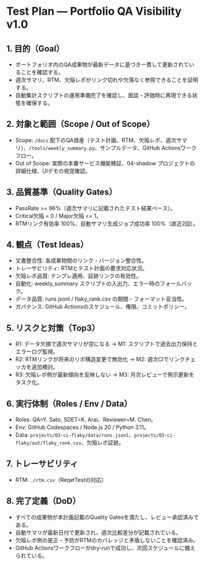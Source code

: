 # Test Plan — Portfolio QA Visibility v1.0

## 1. 目的（Goal）
- ポートフォリオ内のQA成果物が最新データに基づき一貫して更新されていることを確認する。
- 週次サマリ、RTM、欠陥レポがリンク切れや欠落なく参照できることを証明する。
- 自動集計スクリプトの運用準備完了を確認し、面談・評価時に再現できる状態を確保する。

## 2. 対象と範囲（Scope / Out of Scope）
- Scope: `/docs` 配下のQA資産（テスト計画、RTM、欠陥レポ、週次サマリ）、`/tools/weekly_summary.py`、サンプルデータ、GitHub Actionsワークフロー。
- Out of Scope: 実際の本番サービス機能検証、04-shadow プロジェクトの詳細仕様、UIデモの視覚確認。

## 3. 品質基準（Quality Gates）
- PassRate >= 96%（週次サマリに記載されたテスト結果ベース）。
- Critical欠陥 = 0 / Major欠陥 <= 1。
- RTMリンク有効率 100%、自動サマリ生成ジョブ成功率 100%（直近2回）。

## 4. 観点（Test Ideas）
- 文書整合性: 各成果物間のリンク・バージョン整合性。
- トレーサビリティ: RTMとテスト計画の要求対応状況。
- 欠陥レポ品質: テンプレ適用、証跡リンクの有効性。
- 自動化: weekly_summary スクリプトの入出力、エラー時のフォールバック。
- データ品質: runs.jsonl / flaky_rank.csv の期間・フォーマット妥当性。
- ガバナンス: GitHub Actionsのスケジュール、権限、コミットポリシー。

## 5. リスクと対策（Top3）
- R1: データ欠損で週次サマリが空になる → M1: スクリプトで過去出力保持とエラーログ監視。
- R2: RTMリンクが将来のリポ構造変更で無効化 → M2: 週次CIでリンクチェッカを追加検討。
- R3: 欠陥レポ例が最新傾向を反映しない → M3: 月次レビューで例示更新をタスク化。

## 6. 実行体制（Roles / Env / Data）
- Roles: QA=Y. Sato, SDET=K. Arai、Reviewer=M. Chen。
- Env: GitHub Codespaces / Node.js 20 / Python 3.11。
- Data: `projects/03-ci-flaky/data/runs.jsonl`、`projects/03-ci-flaky/out/flaky_rank.csv`、欠陥レポ証跡。

## 7. トレーサビリティ
- RTM: `./rtm.csv`（Req⇄Testの対応）

## 8. 完了定義（DoD）
- すべての成果物が本計画記載のQuality Gatesを満たし、レビュー承認済みである。
- 自動サマリが最新日付で更新され、週次比較差分が記載されている。
- 欠陥レポ例の是正・予防がRTMのカバレッジと矛盾しないことを確認済み。
- GitHub Actionsワークフローがdry-runで成功し、次回スケジュールに備えられている。
